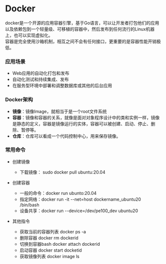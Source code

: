 # Docker    
docker是一个开源的应用容器引擎，基于Go语言，可以让开发者打包他们的应用以及依赖包到一个轻量级、可移植的容器中，然后发布到任何流行的Linux机器上，也可以实现虚拟化。  
容器是完全使用沙箱机制，相互之间不会有任何接口，更重要的是容器性能开销极低。  

### 应用场景  
- Web应用的自动化打包和发布  
- 自动化测试和持续集成、发布  
- 在服务型环境中部署和调整数据库或其他的后台应用  

### Docker架构  
- **镜像**：镜像Image，就相当于是一个root文件系统  
- **容器**：镜像和容器的关系，就像是面对对象程序设计中的类和实例一样，镜像是静态的定义，容器是镜像运行的实体，容器可以被创建、启动、停止、删除、暂停等。  
- **仓库**：仓库可以看成一个代码控制中心，用来保存镜像。   



### 常用命令  
- 创建镜像  
    - 下载镜像： sudo docker pull ubuntu:20.04  
    
- 创建容器
    - 一般的命令：docker run ubunto:20.04
    - 指定网络：docker run -it --net=host dockername_ubuntu20 /bin/bash 
    - 设备共享：docker run --device=/dev/pe100_dev ubuntu20

- 其他指令  
    - 获取当前的容器列表  docker ps -a 
    - 删除容器  docker rm dockerid
    - 切换到容器bash   docker attach dockerid
    - 启动容器  docker start docketid
    - 获取镜像列表  docker image ls

